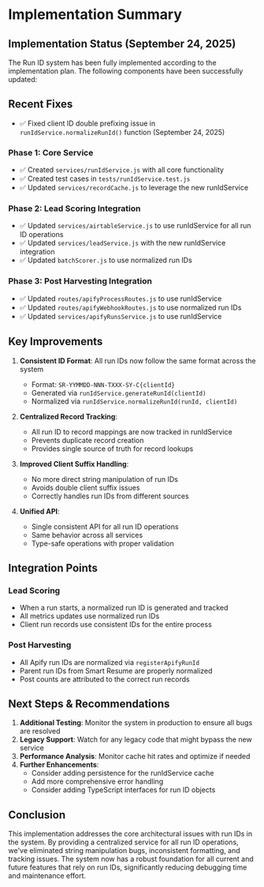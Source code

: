 # Implementation Summary

## Implementation Status (September 24, 2025)

The Run ID system has been fully implemented according to the implementation plan. The following components have been successfully updated:

## Recent Fixes

- ✅ Fixed client ID double prefixing issue in `runIdService.normalizeRunId()` function (September 24, 2025)

### Phase 1: Core Service
- ✅ Created `services/runIdService.js` with all core functionality
- ✅ Created test cases in `tests/runIdService.test.js`
- ✅ Updated `services/recordCache.js` to leverage the new runIdService

### Phase 2: Lead Scoring Integration
- ✅ Updated `services/airtableService.js` to use runIdService for all run ID operations
- ✅ Updated `services/leadService.js` with the new runIdService integration
- ✅ Updated `batchScorer.js` to use normalized run IDs

### Phase 3: Post Harvesting Integration
- ✅ Updated `routes/apifyProcessRoutes.js` to use runIdService
- ✅ Updated `routes/apifyWebhookRoutes.js` to use normalized run IDs
- ✅ Updated `services/apifyRunsService.js` to use runIdService

## Key Improvements

1. **Consistent ID Format**: All run IDs now follow the same format across the system
   - Format: `SR-YYMMDD-NNN-TXXX-SY-C{clientId}`
   - Generated via `runIdService.generateRunId(clientId)`
   - Normalized via `runIdService.normalizeRunId(runId, clientId)`

2. **Centralized Record Tracking**:
   - All run ID to record mappings are now tracked in runIdService
   - Prevents duplicate record creation
   - Provides single source of truth for record lookups

3. **Improved Client Suffix Handling**:
   - No more direct string manipulation of run IDs
   - Avoids double client suffix issues
   - Correctly handles run IDs from different sources

4. **Unified API**:
   - Single consistent API for all run ID operations
   - Same behavior across all services
   - Type-safe operations with proper validation

## Integration Points

### Lead Scoring
- When a run starts, a normalized run ID is generated and tracked
- All metrics updates use normalized run IDs
- Client run records use consistent IDs for the entire process

### Post Harvesting
- All Apify run IDs are normalized via `registerApifyRunId`
- Parent run IDs from Smart Resume are properly normalized
- Post counts are attributed to the correct run records

## Next Steps & Recommendations

1. **Additional Testing**: Monitor the system in production to ensure all bugs are resolved
2. **Legacy Support**: Watch for any legacy code that might bypass the new service
3. **Performance Analysis**: Monitor cache hit rates and optimize if needed
4. **Further Enhancements**:
   - Consider adding persistence for the runIdService cache
   - Add more comprehensive error handling
   - Consider adding TypeScript interfaces for run ID objects

## Conclusion

This implementation addresses the core architectural issues with run IDs in the system. By providing a centralized service for all run ID operations, we've eliminated string manipulation bugs, inconsistent formatting, and tracking issues. The system now has a robust foundation for all current and future features that rely on run IDs, significantly reducing debugging time and maintenance effort.
